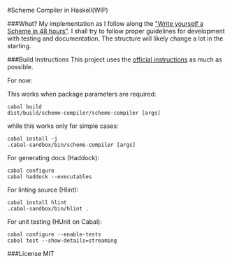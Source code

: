 #Scheme Compiler in Haskell(WIP)

###What?
My implementation as I follow along the ["Write yourself a Scheme in 48 hours"](http://jonathan.tang.name/files/scheme_in_48/tutorial/overview.html). I shall try to follow proper guidelines for development with testing and documentation. The structure will likely change a lot in the starting. 

###Build Instructions
This project uses the [official instructions](http://www.haskell.org/haskellwiki/How_to_write_a_Haskell_program) as much as possible.

For now:

This works when package parameters are required:

```
cabal build
dist/build/scheme-compiler/scheme-compiler [args]
```
while this works only for simple cases:

```
cabal install -j
.cabal-sandbox/bin/scheme-compiler [args]
```

For generating docs (Haddock):

```
cabal configure
cabal haddock --executables
```

For linting source (Hlint):

```
cabal install hlint
.cabal-sandbox/bin/hlint .
```

For unit testing (HUnit on Cabal):

```
cabal configure --enable-tests
cabal test --show-details=streaming
```

###License
MIT
